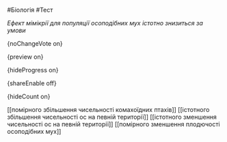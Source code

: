 #Біологія #Тест

*Ефект мімікрії для популяції осоподібних мух істотно знизиться за умови*

{noChangeVote on}

{preview on}

{hideProgress on}

{shareEnable off}

{hideCount on}

[[помірного збільшення чисельності комахоїдних птахів]]
[[істотного збільшення чисельності ос на певній території]]
[[істотного зменшення чисельності ос на певній території]]
[[помірного зменшення плодючості осоподібних мух]]

